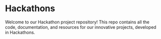 # Hackathons
Welcome to our Hackathon project repository! This repo contains all the code, documentation, and resources for our innovative projects, developed in Hackathons.
